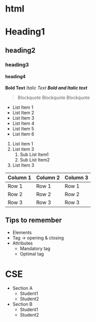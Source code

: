 # html

# Heading1
## heading2
### heading3
#### heading4

**Bold Text**
*Italic Text*
***Bold and Italic text***

>Blockquote
>Blockquote
>Blockquote

- List Item 1
- List Item 2
- List Item 3
- List Item 4
- List Item 5
- List Item 6

1. List item 1
2. List item 3
    1. Sub List Item1
    2. Sub List Item2
3. List Item 3

| Column 1 | Column 2 | Column 3 |
|----------|----------|----------|
| Row 1    | Row 1    | Row 1    |
| Row 2    | Row 2    | Row 2    |
| Row 3    | Row 3    | Row 3    |

## Tips to remember
- Elements
- Tag -> opening & closing
- Attributes
    - Mandatory tag
    - Optimal tag

# CSE
- Section A
   - Student1
   - Student2
- Section B
    - Student1
    - Student2

